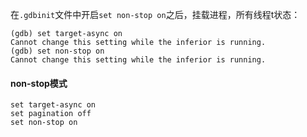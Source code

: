 在`.gdbinit`文件中开启`set non-stop on`之后，挂载进程，所有线程t状态：
```
(gdb) set target-async on
Cannot change this setting while the inferior is running.
(gdb) set non-stop on
Cannot change this setting while the inferior is running.
```

#### non-stop模式
```
set target-async on
set pagination off
set non-stop on
```
